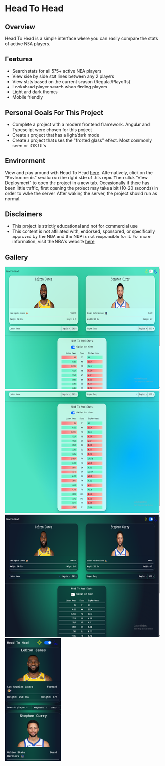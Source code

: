 # Head To Head
## Overview
  Head To Head is a simple interface where you can easily compare the stats of active NBA players. 
  
## Features
  - Search stats for all 575+ active NBA players
  - View side by side stat lines between any 2 players
  - View stats based on the current season (Regular/Playoffs)
  - Lookahead player search when finding players
  - Light and dark themes
  - Mobile friendly

## Personal Goals For This Project
  - Complete a project with a modern frontend framework. Angular and Typescript were chosen for this project
  - Create a project that has a light/dark mode
  - Create a project that uses the "frosted glass" effect. Most commonly seen on iOS UI's

## Environment
View and play around with Head To Head [here](https://head-to-head-stats.herokuapp.com). Alternatively,
click on the "Environments" section on the right side of this repo. Then click "View Deployment" to 
open the project in a new tab. Occasionally if there has been little traffic, first opening the project 
may take a bit (10-20 seconds) in order to wake the server. After waking the server, the project should run as normal.

## Disclaimers
- This project is strictly educational and not for commercial use
- This content is not affiliated with, endorsed, sponsored, or specifically approved by the NBA and the 
  NBA is not responsible for it. For more information, visit the NBA's website [here](https://www.nba.com/termsofuse)

## Gallery
<img src="./src/assets/Gallery/PlayerSelection.png" height=400>
<img src="./src/assets/Gallery/Stats.png" height=400>
<img src="./src/assets/Gallery/DarkTheme.png" height=400>
<img class='justify-content-center' src="./src/assets/Gallery/MobileFriendly.png" height=400>
